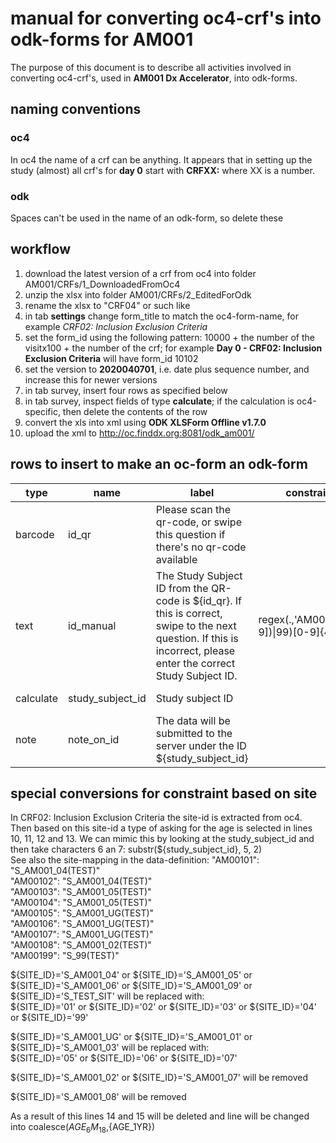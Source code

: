 # manual for converting oc4-crf's into odk-forms for AM001
The purpose of this document is to describe all activities involved in converting oc4-crf's, used in **AM001 Dx Accelerator**, into odk-forms. 

## naming conventions
### oc4
In oc4 the name of a crf can be anything. It appears that in setting up the study (almost) all crf's for **day 0** start with **CRFXX:** where XX is a number.

### odk 
Spaces can't be used in the name of an odk-form, so delete these

## workflow
1. download the latest version of a crf from oc4 into folder AM001/CRFs/1_DownloadedFromOc4
1. unzip the xlsx into folder AM001/CRFs/2_EditedForOdk
1. rename the xlsx to "CRF04" or such like
1. in tab **settings** change form_title to match the oc4-form-name, for example *CRF02: Inclusion Exclusion Criteria*
1. set the form_id using the following pattern: 10000 + the number of the visitx100 + the number of the crf; for example **Day 0 - CRF02: Inclusion Exclusion Criteria** will have form_id 10102
1. set the version to **2020040701**, i.e. date plus sequence number, and increase this for newer versions
1. in tab survey, insert four rows as specified below
1. in tab survey, inspect fields of type **calculate**; if the calculation is oc4-specific, then delete the contents of the row
1. convert the xls into xml using **ODK XLSForm Offline v1.7.0**
1. upload the xml to http://oc.finddx.org:8081/odk_am001/

## rows to insert to make an oc-form an odk-form
|type|name|label|constraint|calculation|
|----|----|-----|----------|-----------|
|barcode|id_qr|Please scan the qr-code, or swipe this question if there's no qr-code available| | |
|text|id_manual|The Study Subject ID from the QR-code is ${id_qr}. If this is correct, swipe to the next question. If this is incorrect, please enter the correct Study Subject ID.|regex(.,'AM001((0[1-9])\|99)[0-9]{4}')| |
|calculate|study_subject_id|Study subject ID| |coalesce(${id_manual}, ${id_qr})|
|note|note_on_id|The data will be submitted to the server under the ID ${study_subject_id}| | |

## special conversions for constraint based on site  
In CRF02: Inclusion Exclusion Criteria the site-id is extracted from oc4. Then based on this site-id a type of asking for the age is selected in lines 10, 11, 12 and 13.
We can mimic this by looking at the study_subject_id and then take characters 6 an 7: substr(${study_subject_id}, 5, 2)   
See also the site-mapping in the data-definition:
	"AM00101": "S_AM001_04(TEST)"  
	"AM00102": "S_AM001_04(TEST)"  
	"AM00103": "S_AM001_05(TEST)"  
	"AM00104": "S_AM001_05(TEST)"  
	"AM00105": "S_AM001_UG(TEST)"  
	"AM00106": "S_AM001_UG(TEST)"  
	"AM00107": "S_AM001_UG(TEST)"  
	"AM00108": "S_AM001_02(TEST)"  
	"AM00199": "S_99(TEST)"  
	
${SITE_ID}='S_AM001_04' or ${SITE_ID}='S_AM001_05' or ${SITE_ID}='S_AM001_06' or ${SITE_ID}='S_AM001_09' or ${SITE_ID}='S_TEST_SIT'
will be replaced with:  
${SITE_ID}='01' or ${SITE_ID}='02' or ${SITE_ID}='03' or ${SITE_ID}='04' or ${SITE_ID}='99'

${SITE_ID}='S_AM001_UG' or ${SITE_ID}='S_AM001_01' or ${SITE_ID}='S_AM001_03'
will be replaced with:  
${SITE_ID}='05' or ${SITE_ID}='06' or ${SITE_ID}='07'

${SITE_ID}='S_AM001_02' or ${SITE_ID}='S_AM001_07'
will be removed

${SITE_ID}='S_AM001_08'
will be removed

As a result of this lines 14 and 15 will be deleted and line will be changed into coalesce(${AGE_6M_18},${AGE_1YR})



